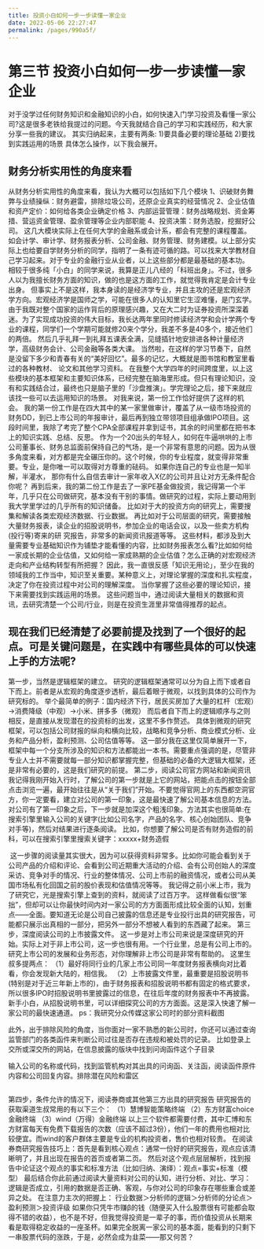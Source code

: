 ```yaml
---
title: 投资小白如何一步一步读懂一家企业
date: 2022-05-06 22:27:47
permalink: /pages/990a5f/
---
```

# 第三节 投资小白如何一步一步读懂一家企业

对于没学过任何财务知识和金融知识的小白，如何快速入门学习投资及看懂一家公司?这是很多老铁给我提过的问题。今天我就结合自己的学习和实践经历，和大家分享一些我的建议。
其实归纳起来，主要有两条:
1)要具备必要的理论基础
2)要找到实践运用的场景
具体怎么操作，以下我会展开。

## 财务分析实用性的角度来看

从财务分析实用性的角度来看，我认为大概可以包括如下几个模块
1、识破财务舞弊与业绩操纵：财务避雷，排除垃圾公司，还原企业真实的经营情况
2、企业估值和资产定价：如何给各类企业确定价格
3、内部运营管理：财务战略规划、资金筹措、营运资金管理、盈余管理等企业内部职能
4、投资决策：财务选股，挖掘好公司。
这几大模块实际上在任何大学的金融系或会计系，都会有完整的课程覆盖。如会计学、审计学、财务报表分析、公司金融、财务管理、财务建模。以上部分实际上也给要自学财务分析的同学，指明了一条有迹可循的路。可以找来大学教材自己学习起来。对于专业的金融行业从业者，以上这些部分都是最基础的基本功。
相较于很多纯「小白」的同学来说，我算是正儿八经的「科班出身」。不过，很多人以为我擅长财务方面的知识，做的也是这方面的工作，就觉得我肯定是会计专业出身。
但事实上不是这样，我本身读的是经济学专业，并且主攻的还是宏观经济学方向。宏观经济学是国师之学，可能在很多人的认知里它生涩难懂，是门玄学。
由于我既对整个国家的运作背后的原理感兴趣，又在大二时为证券投资所深深着迷。为了实现成功投资的伟大目标，我长达两年里同时修读经济学和会计学两个专业的课程，同学们一个学期可能就修20来个学分，我差不多是40多个，接近他们的两倍。 然后几乎礼拜一到礼拜五课表全满，见缝插针地安排进各种计量经济学，高级财务会计、公司金融等各类大课。
当然啦，在这样的学习节奏下，自然是没留下多少和青春有关的“美好回忆”。最多的记忆，大概就是图书馆和教室里看过的各种教材、 论文和其他学习资料。
在我整个大学四年的时间跨度里，以上这些模块的基本框架和主要知识体系，已经完整在脑海里形成。但只有理论知识，没有和实践结合过，最终也只是脑子里的「沙盘推演」。学完理论之后，接下来就应该找一些可以去运用知识的场景。
对我来说，第一份工作恰好提供了这样的机会。
我的第一份工作是在四大其中的某一家里做审计，覆盖了从一级市场投资的财务DD，到已上市公司的年报审计，最后再到独立带领项目组承做IPO项目。这段时间里，我除了考完了整个CPA全部课程并拿到证书，其余的时间里都在把书本上的知识实践、总结、反思。
作为一个20出头的年轻人，如何在牛逼哄哄的上市公司董事长、财务总监面前保持自己的气场，是一个非常有意思的问题。因为从很多角度来看，对方都是完全碾压你的。这个时候，你的专业程度，就变得非常重要。专业，是你唯一可以取得对方尊重的砝码。
如果你连自己的专业也是一知半解，半灌水， 那你有什么自信去审计一家年收入X亿的公司并且让对方无条件配合你呢？
再到后来，我的第二份工作是去了一家PE基金做投资，我记得第一个半年，几乎只在公司做研究，基本没有干别的事情。做研究的过程，实际上要动用到我大学里学过的几乎所有的知识储备。
比如对于大的投资方向的研究上，需要搜集和解读各类宏观经济数据、行业数据。
再比如对于公司层面的研究，需要接触大量财务报表，读企业的招股说明书，参加企业的电话会议，以及一些卖方机构(投行等)寄来的研 究报告，非常多的新闻资讯报道等等。
这些材料，都涉及到大量需要专业基础知识作为铺垫才能看懂的内容，比如财务报表怎么看?比如如何给一家成长期的企业估值，又如何给一家成熟期的企业估值？怎么正确的对宏观经济走向和产业结构转型有所把握？
因此，我一直很反感「知识无用论」，至少在我的领域我的工作当中，知识至关重要。某种意义上，对理论掌握的深度和扎实程度，决定了你在投资过程中对公司的理解深度。
当你掌握了这些必要的理论知识，接下来需要找到实践运用的场景。
这些问题当中，通过阅读大量相关的数据和资讯，去研究清楚一个公司/行业，则是在投资生涯里非常值得推荐的起点。


## 现在我们已经清楚了必要前提及找到了一个很好的起点。可是关键问题是，在实践中有哪些具体的可以快速上手的方法呢?
第一步，当然是逻辑框架的建立。
研究的逻辑框架通常可以分为自上而下或者自下而上。前者是从宏观的角度逐步透析，最后着眼于微观，以找到具体的公司作为研究标的。
举个最简单的例子：国内经济下行，居民买房加了大量的杠杆（宏观）→消费降级（中观）→小米、拼多多（微观）
而后者自下而上的逻辑顺序与之则相反，是直接从发现潜在的投资标的出发，这里不多作赘述。
具体到微观的研究框架，可以包括公司财报的纵向和横向比较，战略和竞争分析、商业模式分析、业务和产品分析，盈利预测、公司估值等等。
这一部分我在这里仅简单展开一下，框架中每一个分支所涉及的知识和方法都能出一本书。需要重点强调的是，尽管非专业人士并不需要就每一部分知识都掌握完整，但基础的必备的大逻辑大框架，还是非常有必要的，这是我们研究的前提。
第二步，阅读公司官方网站和新闻资讯
我记得我刚开始入行时，了解公司的第一步就是上它的网站，把能点击的按钮全部点击浏览一遍，最开始往往是从“关于我们”开始。不要觉得官网上的东西都空洞官方，你一定要看，建立对公司的第一印象，这是最快速了解公司基本信息的方法。
对公司有了第一印象之后，下一步就是加深这个粗浅印象。方法其实也很简单:在搜索引擎里输入公司的关键字(比如公司名字，产品的名字、核心创始团队、竞争对手等)，然后对结果进行逐条阅读。
比如，你想要了解公司是否有财务造假的前科，可以在搜索引擎里搜索关键字：xxxxx+财务造假

<img :src="$withBase('/images/qiye/1.jpg')" >
这一步骤的阅读量其实很大，因为可以获得资料非常多。比如你可能会看到关于公司产品的介绍和评论、会看到公司近期重大活动的介绍、会有公司创始人的深度采访、竞争对手的情况、行业的整体情况、公司上市前的融资情况，或者公司从美国市场私有化回国之前的股价表现和估值情况等等。
我记得之前小米上市，我为了研究它，光是搜索引擎上查到的资料，就阅读了过百万字。
这样做看似很“笨拙”，但却可以让你最快时间内对一家公司的方方面面形成比较全面的认知，划重点——全面。要知道无论是公司自己披露的信息还是专业投行出具的研究报告，可能都只展示出真相的一部分，把另外一部分不想被人看到的东西藏了起来。
第三步，深度阅读公司的上市披露文件。
这一步是对上市公司来说是深度研究的开始。实际上对于非上市公司，这一步也很有用。一个行业里，总是有公司上市的。研究上市公司的发展和业务形态，对你理解非上市公司是非常有帮助的。
这里生叔多提两点：
（1）最好将同行业的几家上市公司同一年度财务报表横向对比着看，你会发现新大陆的，相信我。
（2）上市披露文件里，最重要是招股说明书(特别是对于近三年新上市的)，由于财务报表和招股说明书都有固定的格式要求，所以很多IPO时招股说明书里披露过的信息，在往后年度的财务报表中不再披露。新手小白，从招股说明书里，可以详细探究公司的方方面面。这是深入快速了解一家公司的最快速通道。
ps：我研究分众传媒这家公司时的部分资料截图
<img :src="$withBase('/images/qiye/2.jpg')" >

此外，出于排除风险的角度，当你面对一家不熟悉的新公司时，你还可以通过查询监管部门的各类函件来判断公司过往是否存在违规和被处罚的记录。
比如登录上交所或深交所的网站，在信息披露的版块中找到问询函件这个子目录
<img :src="$withBase('/images/qiye/3.jpg')" >

输入公司的名称或代码，找到监管机构对其出具的问询函、关注函，阅读函件原件内容和公司回复内容。排除潜在风险和雷区

<img :src="$withBase('/images/qiye/4.jpg')" >

第四步，条件允许的情况下，阅读券商或其他第三方出具的研究报告
研究报告的获取渠道生叔常用的有以下三个：
（1）慧博智能策略终端
（2）东方财富choice金融终端
（3）wind（万得）金融终端
以上三个软件都需要付费，其中汇博和东方财富每天有免费下载报告的次数（应该不超过3份），他们一年的费用也相对比较便宜。而wind的客户群体主要是专业的机构投资者，售价也相对较贵。
在阅读券商研究报告技巧上：首先是看到核心观点：通常一份好的研究报告，观点应该清晰明了，并且出现在报告的首页或者第二页。
然后对这个观点层层解析，找到报告中论证这个观点的事实和标准方法（比如归纳、演绎）：观点=事实+标准（模型）
最后结合你此前通过阅读大量资料对公司的认知，进行分析、对比、学习：逻辑是否成立，引用的数据是否正确、客观，与你对公司的印象存在哪些重合或差异之处。
在注意力主次的把握上： 行业数据＞分析师的逻辑＞分析师的分论点＞盈利预测＞投资评级
如果你只凭牛市赚β的钱（随便买入什么股票很有可能都会取得不错的收益），也不是不好，但我觉得投资是一辈子的事，而价值投资从长期来看是取得稳定收益的一座圣杯。如果完全脱离一家公司的基本面，能看到的只剩下一串股票代码的涨跌，于是，必然会成为韭菜——那又何苦？
